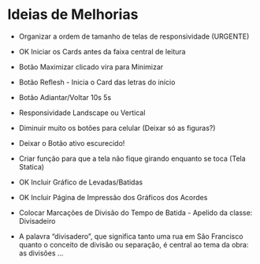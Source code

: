 # Ideias de Melhorias

- Organizar a ordem de tamanho de telas de responsividade (URGENTE)

- OK Iniciar os Cards antes da faixa central de leitura

- Botão Maximizar clicado vira para Minimizar

- Botão Reflesh - Inicia o Card das letras do início

- Botão Adiantar/Voltar 10s 5s

- Responsividade Landscape ou Vertical

- Diminuir muito os botões para celular (Deixar só as figuras?)
  
- Deixar o Botão ativo escurecido!

- Criar função para que a tela não fique girando enquanto se toca (Tela Statica)

- OK Incluir Gráfico de Levadas/Batidas
  
- OK Incluir Página de Impressão dos Gráficos dos Acordes

- Colocar Marcações de Divisão do Tempo de Batida - Apelido da classe: Divisadeiro

- A palavra “divisadero”, que significa tanto uma rua em São Francisco quanto o conceito de divisão ou separação, é central ao tema da obra: as divisões ...